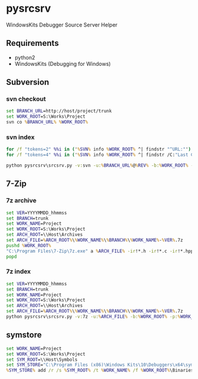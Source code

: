 # pysrcsrv

WindowsKits Debugger Source Server Helper

## Requirements

* python2
* WindowsKits (Debugging for Windows)

## Subversion

### svn checkout

```bat
set BRANCH_URL=http://host/project/trunk
set WORK_ROOT=S:\Works\Project
svn co %BRANCH_URL% %WORK_ROOT%
```

### svn index

```bat
for /f "tokens=2" %%i in ('%SVN% info %WORK_ROOT% ^| findstr "^URL:"') do set BRANCH_URL=%%i
for /f "tokens=4" %%i in ('%SVN% info %WORK_ROOT% ^| findstr /C:"Last Changed Rev:"') do set REV=%%i

python pysrcsrv\srcsrv.py -v:svn -u:%BRANCH_URL%@%REV% -b:%WORK_ROOT% -p:%WORK_ROOT%\Binaries\Win64\*.pdb
```

## 7-Zip

### 7z archive

```bat
set VER=YYYYMMDD_hhmmss
set BRANCH=trunk
set WORK_NAME=Project
set WORK_ROOT=S:\Works\Project
set ARCH_ROOT=\\Host\Archives
set ARCH_FILE=%ARCH_ROOT%\%WORK_NAME%\%BRANCH%\%WORK_NAME%-%VER%.7z
pushd %WORK_ROOT%
"C:\Program Files\7-Zip\7z.exe" a %ARCH_FILE% -ir!*.h -ir!*.c -ir!*.hpp -ir!*.cpp
popd
```

### 7z index

```bat
set VER=YYYYMMDD_hhmmss
set BRANCH=trunk
set WORK_NAME=Project
set WORK_ROOT=S:\Works\Project
set ARCH_ROOT=\\Host\Archives
set ARCH_FILE=%ARCH_ROOT%\%WORK_NAME%\%BRANCH%\%WORK_NAME%-%VER%.7z
python pysrcsrv\srcsrv.py -v:7z -u:%ARCH_FILE% -b:%WORK_ROOT% -p:%WORK_ROOT%\Binaries\Win64\*.pdb
```

## symstore

```bat
set WORK_NAME=Project
set WORK_ROOT=S:\Works\Project
set SYM_ROOT=\\Host\Symbols
set SYM_STORE="C:\Program Files (x86)\Windows Kits\10\Debuggers\x64\symstore.exe"
%SYM_STORE% add /r /s %SYM_ROOT% /t %WORK_NAME% /f %WORK_ROOT%\Binaries\Win64\*.pdb
```